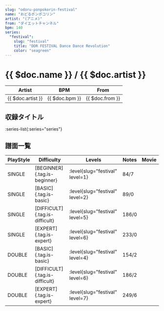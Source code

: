 ```yaml
---
slug: "odoru-ponpokorin-festival"
name: "おどるポンポコリン"
artist: "(アニメ)"
from: "ダイエットチャンネル"
bpm: 140
series:
  "festival":
    slug: "festival"
    title: "DDR FESTIVAL Dance Dance Revolution"
    color: "seagreen"
---
```


# {{ $doc.name }} / {{ $doc.artist }}

|Artist|BPM|From|
|------|---|----|
|{{ $doc.artist }}|{{ $doc.bpm }}|{{ $doc.from }}|

## 収録タイトル

:series-list{:series="series"}

## 譜面一覧

|PlayStyle|Difficulty|Levels|Notes|Movie|
|---------|----------|------|-----|-----|
|SINGLE|[BEGINNER]{.tag.is-beginner}|:level{slug="festival" level=1}|84/7||
|SINGLE|[BASIC]{.tag.is-basic}|:level{slug="festival" level=2}|89/0||
|SINGLE|[DIFFICULT]{.tag.is-difficult}|:level{slug="festival" level=5}|186/0||
|SINGLE|[EXPERT]{.tag.is-expert}|:level{slug="festival" level=6}|233/0||
|DOUBLE|[BASIC]{.tag.is-basic}|:level{slug="festival" level=4}|154/2||
|DOUBLE|[DIFFICULT]{.tag.is-difficult}|:level{slug="festival" level=6}|186/2||
|DOUBLE|[EXPERT]{.tag.is-expert}|:level{slug="festival" level=7}|249/6||
